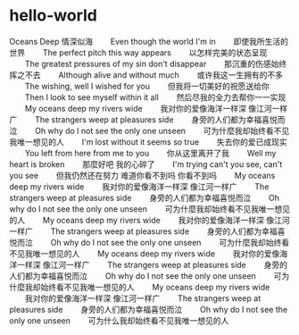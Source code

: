 # hello-world


Oceans Deep 情深似海 　　Even though the world I'm in 　　即使我所生活的世界 　　The perfect pitch this way appears 　　以怎样完美的状态呈现 　　The greatest pressures of my sin don't disappear 　　那沉重的伤感始终挥之不去 　　Although alive and without much 　　或许我这一生拥有的不多 　　The wishing, well I wished for you 　　但我将一切美好的祝愿送给你 　　Then I look to see myself within it all 　　然后尽我的全力去帮你一一实现 　　My oceans deep my rivers wide 　　我对你的爱像海洋一样深 像江河一样广 　　The strangers weep at pleasures side 　　身旁的人们都为幸福喜悦而泣 　　Oh why do I not see the only one unseen 　　可为什麼我却始终看不见我唯一想见的人 　　I'm lost without it seems so true 　　失去你的爱已成现实 　　You left from here from me to you 　　你从这里离开了我 　　Well my heart is broken 　　那麼好吧 我的心碎了 　　I'm trying can't you see, can't you see 　　但我仍然还在努力 难道你看不到吗 你看不到吗 　　My oceans deep my rivers wide 　　我对你的爱像海洋一样深 像江河一样广 　　The strangers weep at pleasures side 　　身旁的人们都为幸福喜悦而泣 　　Oh why do I not see the only one unseen 　　可为什麼我却始终看不见我唯一想见的人 　　My oceans deep my rivers wide 　　我对你的爱像海洋一样深 像江河一样广 　　The strangers weep at pleasures side 　　身旁的人们都为幸福喜悦而泣 　　Oh why do I not see the only one unseen 　　可为什麼我却始终看不见我唯一想见的人 　　My oceans deep my rivers wide 　　我对你的爱像海洋一样深 像江河一样广 　　The strangers weep at pleasures side 　　身旁的人们都为幸福喜悦而泣 　　Oh why do I not see the only one unseen 　　可为什麼我却始终看不见我唯一想见的人 　　My oceans deep my rivers wide 　　我对你的爱像海洋一样深 像江河一样广 　　The strangers weep at pleasures side 　　身旁的人们都为幸福喜悦而泣 　　Oh why do I not see the only one unseen 　　可为什么我却始终看不见我唯一想见的人
